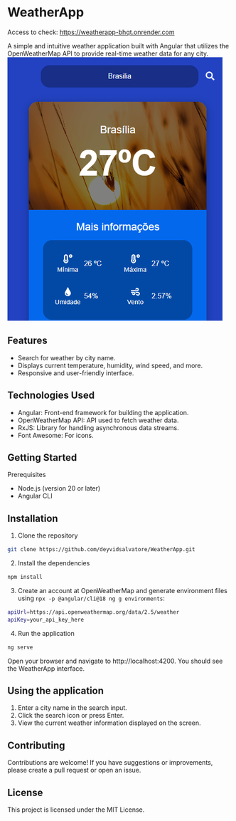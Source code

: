 # WeatherApp
Access to check: https://weatherapp-bhqt.onrender.com

A simple and intuitive weather application built with Angular that utilizes the OpenWeatherMap API to provide real-time weather data for any city.
![alt text](docs/print1.png)

## Features
- Search for weather by city name.
- Displays current temperature, humidity, wind speed, and more.
- Responsive and user-friendly interface.

## Technologies Used
- Angular: Front-end framework for building the application.
- OpenWeatherMap API: API used to fetch weather data.
- RxJS: Library for handling asynchronous data streams.
- Font Awesome: For icons.

## Getting Started
Prerequisites
- Node.js (version 20 or later)
- Angular CLI

## Installation
1. Clone the repository
```bash
git clone https://github.com/deyvidsalvatore/WeatherApp.git
```
2. Install the dependencies
```bash
npm install
```
3. Create an account at OpenWeatherMap and generate environment files using ```npx -p @angular/cli@18 ng g environments```:
```bash
apiUrl=https://api.openweathermap.org/data/2.5/weather
apiKey=your_api_key_here
```

4. Run the application
```bash
ng serve
```

Open your browser and navigate to http://localhost:4200. You should see the WeatherApp interface.

## Using the application
1. Enter a city name in the search input.
2. Click the search icon or press Enter.
3. View the current weather information
displayed on the screen.

## Contributing
Contributions are welcome! If you have suggestions or improvements, please create a pull request or open an issue.

## License
This project is licensed under the MIT License.

